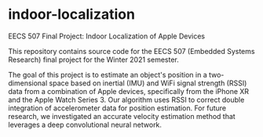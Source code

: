 # indoor-localization
EECS 507 Final Project: Indoor Localization of Apple Devices

This repository contains source code for the EECS 507 (Embedded Systems Research) final project for the Winter 2021 semester. 

The goal of this project is to estimate an object's position in a two-dimensional space based on inertial (IMU) and WiFi signal strength (RSSI) data from a combination of Apple devices, specifically from the iPhone XR and the Apple Watch Series 3. Our algorithm uses RSSI to correct double integration of accelerometer data for position estimation. For future research, we investigated an accurate velocity estimation method that leverages a deep convolutional neural network.
